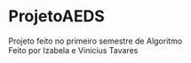 # ProjetoAEDS
Projeto feito no primeiro semestre de Algoritmo
<br>Feito por Izabela e Vinicius Tavares
